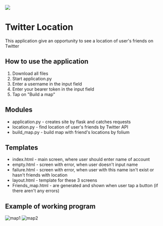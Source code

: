 <a href="https://twitter.com"><img src="https://img.icons8.com/color/48/000000/twitter--v1.png"/></a>
# Twitter Location
This application give an opportunity to see a location of user's friends on Twitter

## How to use the application
1. Download all files
2. Start application.py
3. Enter a username in the input field
4. Enter your bearer token in the input field
5. Tap on "Build a map"

## Modules
* application.py - creates site by flask and catches requests
* location.py - find location of user's friends by Twitter API
* build_map.py - build map with friend's locations by folium

## Templates
* index.html - main screen, where user should enter name of account
* empty.html - screen with error, when user doesn't input name
* failure.html - screen with error, when user with this name isn't exist or hasn't friends with location
* layout.html - template for these 3 screens
* Friends_map.html - are generated and shown when user tap a button (if there aren't any errors)

## Example of working program
![map1](https://user-images.githubusercontent.com/44781809/108857822-277e7100-75f4-11eb-8fd8-c069b846b3ad.jpg)
![map2](https://user-images.githubusercontent.com/44781809/108752342-02cebe80-754c-11eb-8086-262bb716e26c.jpg)
